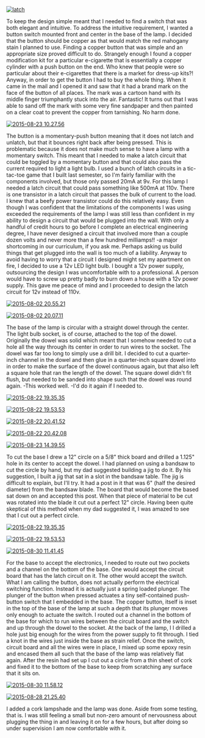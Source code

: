 
[![latch](http://codytaylor.cc/legacy-images/latch.jpg)](http://codytaylor.cc/legacy-images/latch.jpg)

To keep the design simple meant that I needed to find a switch that was both elegant and intuitive. To address the intuitive requirement, I wanted a button switch mounted front and center in the base of the lamp. I decided that the button should be copper as that would match the red mahogany stain I planned to use. Finding a copper button that was simple and an appropriate size proved difficult to do. Strangely enough I found a copper modification kit for a particular e-cigarette that is essentially a copper cylinder with a push button on the end. Who knew that people were so particular about their e-cigarettes that there is a market for dress-up kits?! Anyway, in order to get the button I had to buy the whole thing. When it came in the mail and I opened it and saw that it had a brand mark on the face of the button of all places. The mark was a cartoon hand with its middle finger triumphantly stuck into the air. Fantastic! It turns out that I was able to sand off the mark with some very fine sandpaper and then painted on a clear coat to prevent the copper from tarnishing. No harm done.

[![2015-08-23 10.27.56](http://codytaylor.cc/legacy-images/2015-08-23-10.27.56.jpg)](http://codytaylor.cc/legacy-images/2015-08-23-10.27.56.jpg)

The button is a momentary-push button meaning that it does not latch and unlatch, but that it bounces right back after being pressed. This is problematic because it does not make much sense to have a lamp with a momentary switch. This meant that I needed to make a latch circuit that could be toggled by a momentary button and that could also pass the current required to light a light bulb. I used a bunch of latch circuits in a tic-tac-toe game that I built last semester, so I'm fairly familiar with the components involved, but those only passed 20mA at 9v. For this lamp I needed a latch circuit that could pass something like 500mA at 110v. There is one transistor in a latch circuit that passes the bulk of current to the load. I knew that a beefy power transistor could do this relatively easy. Even though I was confident that the limitations of the components I was using exceeded the requirements of the lamp I was still less than confident in my ability to design a circuit that would be plugged into the wall. With only a handful of credit hours to go before I complete an electrical engineering degree, I have never designed a circuit that involved more than a couple dozen volts and never more than a few hundred milliamps!! -a major shortcoming in our curriculum, if you ask me. Perhaps asking us build things that get plugged into the wall is too much of a liability. Anyway to avoid having to worry that a circuit I designed might set my apartment on fire, I decided to use a 12v LED light bulb. I bought a 12v power supply, outsourcing the design I was uncomfortable with to a professional. A person would have to screw up pretty badly to burn down a house with a 12v power supply. This gave me peace of mind and I proceeded to design the latch circuit for 12v instead of 110v.

[![2015-08-02 20.55.21](http://codytaylor.cc/legacy-images/2015-08-02-20.55.21.jpg)](http://codytaylor.cc/legacy-images/2015-08-02-20.55.21.jpg)

[![2015-08-02 20.07.11](http://codytaylor.cc/legacy-images/2015-08-02-20.07.11.jpg)](http://codytaylor.cc/legacy-images/2015-08-02-20.07.11.jpg)

The base of the lamp is circular with a straight dowel through the center. The light bulb socket, is of course, attached to the top of the dowel. Originally the dowel was solid which meant that I somehow needed to cut a hole all the way through its center in order to run wires to the socket. The dowel was far too long to simply use a drill bit. I decided to cut a quarter-inch channel in the dowel and then glue in a quarter-inch square dowel into in order to make the surface of the dowel continuous again, but that also left a square hole that ran the length of the dowel. The square dowel didn't fit flush, but needed to be sanded into shape such that the dowel was round again. -This worked well. -I'd do it again if I needed to.

[![2015-08-22 19.35.35](http://codytaylor.cc/legacy-images/2015-08-22-19.35.35.jpg)](http://codytaylor.cc/legacy-images/2015-08-22-19.35.35.jpg)

[![2015-08-22 19.53.53](http://codytaylor.cc/legacy-images/2015-08-22-19.53.53.jpg)](http://codytaylor.cc/legacy-images/2015-08-22-19.53.53.jpg)

[![2015-08-22 20.41.52](http://codytaylor.cc/legacy-images/2015-08-22-20.41.52.jpg)](http://codytaylor.cc/legacy-images/2015-08-22-20.41.52.jpg)

[![2015-08-22 20.42.08](http://codytaylor.cc/legacy-images/2015-08-22-20.42.08.jpg)](http://codytaylor.cc/legacy-images/2015-08-22-20.42.08.jpg)

[![2015-08-23 14.39.55](http://codytaylor.cc/legacy-images/2015-08-23-14.39.55.jpg)](http://codytaylor.cc/legacy-images/2015-08-23-14.39.55.jpg)

To cut the base I drew a 12" circle on a 5/8" thick board and drilled a 1.125" hole in its center to accept the dowel. I had planned on using a bandsaw to cut the circle by hand, but my dad suggested building a jig to do it. By his suggestion, I built a jig that sat in a slot in the bandsaw table. The jig is difficult to explain, but I'll try. It had a post in it that was 6" (half the desired diameter) from the bandsaw blade. The board that would become the based sat down on and accepted this post. When that piece of material to be cut was rotated into the blade it cut out a perfect 12" circle. Having been quite skeptical of this method when my dad suggested it, I was amazed to see that I cut out a perfect circle.

[![2015-08-22 19.35.35](http://codytaylor.cc/legacy-images/2015-08-22-19.35.35.jpg)](http://codytaylor.cc/legacy-images/2015-08-22-19.35.35.jpg)

[![2015-08-22 19.53.53](http://codytaylor.cc/legacy-images/2015-08-22-19.53.53.jpg)](http://codytaylor.cc/legacy-images/2015-08-22-19.53.53.jpg)

[![2015-08-30 11.41.45](http://codytaylor.cc/legacy-images/2015-08-30-11.41.45.jpg)](http://codytaylor.cc/legacy-images/2015-08-30-11.41.45.jpg)

For the base to accept the electronics, I needed to route out two pockets and a channel on the bottom of the base. One would accept the circuit board that has the latch circuit on it. The other would accept the switch. What I am calling the button, does not actually perform the electrical switching function. Instead it is actually just a spring loaded plunger. The plunger of the button when pressed actuates a tiny self-contained push-button switch that I embedded in the base. The copper button, itself is inset in the top of the base of the lamp at such a depth that its plunger moves only enough to actuate the switch. I routed out a channel in the bottom of the base for which to run wires between the circuit board and the switch and up through the dowel to the socket. At the back of the lamp, I I drilled a hole just big enough for the wires from the power supply to fit through. I tied a knot in the wires just inside the base as strain relief. Once the switch, circuit board and all the wires were in place, I mixed up some epoxy resin and encased them all such that the base of the lamp was relatively flat again. After the resin had set up I cut out a circle from a thin sheet of cork and fixed it to the bottom of the base to keep from scratching any surface that it sits on.

[![2015-08-30 11.58.12](http://codytaylor.cc/legacy-images/2015-08-30-11.58.12.jpg)](http://codytaylor.cc/legacy-images/2015-08-30-11.58.12.jpg)

[![2015-08-28 21.25.40](http://codytaylor.cc/legacy-images/2015-08-28-21.25.40.jpg)](http://codytaylor.cc/legacy-images/2015-08-28-21.25.40.jpg)

I added a cork lampshade and the lamp was done. Aside from some testing, that is. I was still feeling a small but non-zero amount of nervousness about plugging the thing in and leaving it on for a few hours, but after doing so under supervision I am now comfortable with it.
